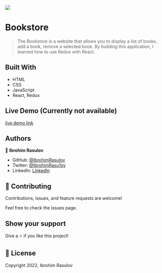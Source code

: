 ![](https://img.shields.io/badge/Microverse-blueviolet)

# Bookstore

> The Bookstore is a website that allows you to display a list of books, add a book, remove a selected book. By building this application, I learned how to use Redux with React.

## Built With

- HTML
- CSS
- JavaScript
- React, Redux

## Live Demo (Currently not available)

[live demo link]()

## Authors

👤 **Ibrohim Rasulov**

- GitHub: [@IbrohimRasulov](https://github.com/IbrohimRasulov)
- Twitter: [@IbrohimRasu1ov](https://twitter.com/IbrohimRasu1ov)
- LinkedIn: [LinkedIn](https://www.linkedin.com/in/ibrohim-rasulov-a88352209/)

## 🤝 Contributing

Contributions, issues, and feature requests are welcome!

Feel free to check the issues page.

## Show your support

Give a ⭐️ if you like this project!

## 📝 License

Copyright 2022, Ibrohim Rasulov
